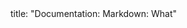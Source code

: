 <frontmatter>
title: "Documentation: Markdown: What"
</frontmatter>

<include src="unit-inPage-asFlat.md" boilerplate />